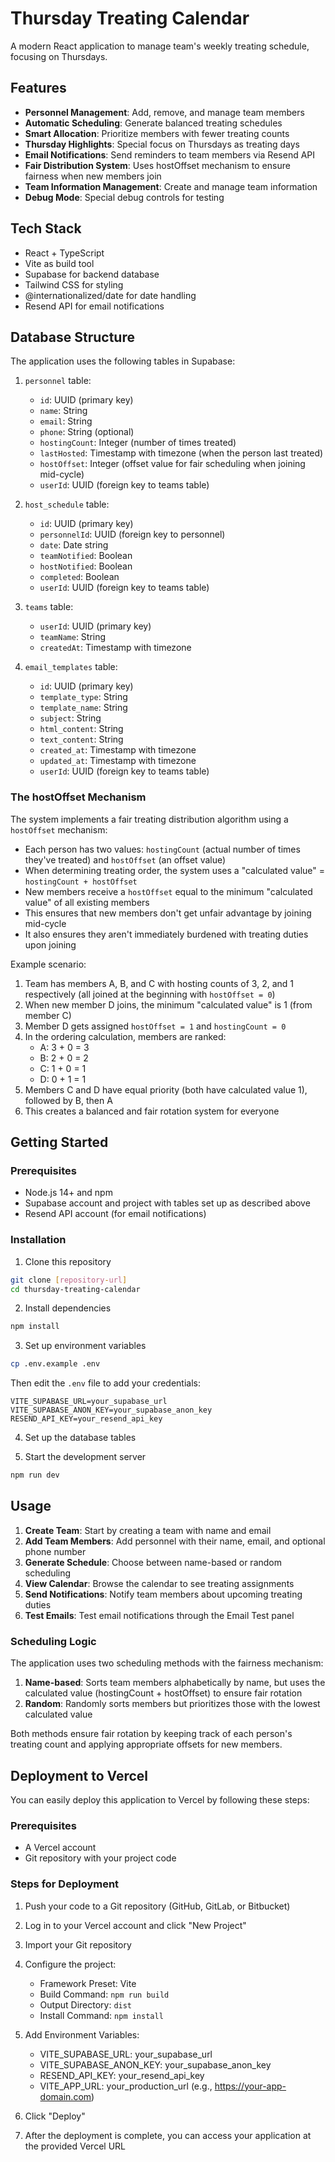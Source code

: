 # Thursday Treating Calendar

A modern React application to manage team's weekly treating schedule, focusing on Thursdays.

## Features

- **Personnel Management**: Add, remove, and manage team members
- **Automatic Scheduling**: Generate balanced treating schedules
- **Smart Allocation**: Prioritize members with fewer treating counts
- **Thursday Highlights**: Special focus on Thursdays as treating days
- **Email Notifications**: Send reminders to team members via Resend API
- **Fair Distribution System**: Uses hostOffset mechanism to ensure fairness when new members join 
- **Team Information Management**: Create and manage team information
- **Debug Mode**: Special debug controls for testing

## Tech Stack

- React + TypeScript
- Vite as build tool
- Supabase for backend database
- Tailwind CSS for styling
- @internationalized/date for date handling
- Resend API for email notifications

## Database Structure

The application uses the following tables in Supabase:

1. `personnel` table:
   - `id`: UUID (primary key)
   - `name`: String
   - `email`: String
   - `phone`: String (optional)
   - `hostingCount`: Integer (number of times treated)
   - `lastHosted`: Timestamp with timezone (when the person last treated)
   - `hostOffset`: Integer (offset value for fair scheduling when joining mid-cycle)
   - `userId`: UUID (foreign key to teams table)

2. `host_schedule` table:
   - `id`: UUID (primary key)
   - `personnelId`: UUID (foreign key to personnel)
   - `date`: Date string
   - `teamNotified`: Boolean
   - `hostNotified`: Boolean
   - `completed`: Boolean
   - `userId`: UUID (foreign key to teams table)

3. `teams` table:
   - `userId`: UUID (primary key)
   - `teamName`: String
   - `createdAt`: Timestamp with timezone

4. `email_templates` table:
   - `id`: UUID (primary key)
   - `template_type`: String
   - `template_name`: String
   - `subject`: String
   - `html_content`: String
   - `text_content`: String
   - `created_at`: Timestamp with timezone
   - `updated_at`: Timestamp with timezone
   - `userId`: UUID (foreign key to teams table)

### The hostOffset Mechanism

The system implements a fair treating distribution algorithm using a `hostOffset` mechanism:

- Each person has two values: `hostingCount` (actual number of times they've treated) and `hostOffset` (an offset value)
- When determining treating order, the system uses a "calculated value" = `hostingCount + hostOffset`
- New members receive a `hostOffset` equal to the minimum "calculated value" of all existing members
- This ensures that new members don't get unfair advantage by joining mid-cycle
- It also ensures they aren't immediately burdened with treating duties upon joining

Example scenario:
1. Team has members A, B, and C with hosting counts of 3, 2, and 1 respectively (all joined at the beginning with `hostOffset = 0`)
2. When new member D joins, the minimum "calculated value" is 1 (from member C)
3. Member D gets assigned `hostOffset = 1` and `hostingCount = 0`
4. In the ordering calculation, members are ranked:
   - A: 3 + 0 = 3
   - B: 2 + 0 = 2
   - C: 1 + 0 = 1
   - D: 0 + 1 = 1
5. Members C and D have equal priority (both have calculated value 1), followed by B, then A
6. This creates a balanced and fair rotation system for everyone

## Getting Started

### Prerequisites

- Node.js 14+ and npm
- Supabase account and project with tables set up as described above
- Resend API account (for email notifications)

### Installation

1. Clone this repository
```bash
git clone [repository-url]
cd thursday-treating-calendar
```

2. Install dependencies
```bash
npm install
```

3. Set up environment variables
```bash
cp .env.example .env
```
Then edit the `.env` file to add your credentials:
```
VITE_SUPABASE_URL=your_supabase_url
VITE_SUPABASE_ANON_KEY=your_supabase_anon_key
RESEND_API_KEY=your_resend_api_key
```

4. Set up the database tables

5. Start the development server
```bash
npm run dev
```

## Usage

1. **Create Team**: Start by creating a team with name and email
2. **Add Team Members**: Add personnel with their name, email, and optional phone number
3. **Generate Schedule**: Choose between name-based or random scheduling
4. **View Calendar**: Browse the calendar to see treating assignments
5. **Send Notifications**: Notify team members about upcoming treating duties
6. **Test Emails**: Test email notifications through the Email Test panel

### Scheduling Logic

The application uses two scheduling methods with the fairness mechanism:

1. **Name-based**: Sorts team members alphabetically by name, but uses the calculated value (hostingCount + hostOffset) to ensure fair rotation
2. **Random**: Randomly sorts members but prioritizes those with the lowest calculated value

Both methods ensure fair rotation by keeping track of each person's treating count and applying appropriate offsets for new members.

## Deployment to Vercel

You can easily deploy this application to Vercel by following these steps:

### Prerequisites
- A Vercel account
- Git repository with your project code

### Steps for Deployment

1. Push your code to a Git repository (GitHub, GitLab, or Bitbucket)

2. Log in to your Vercel account and click "New Project"

3. Import your Git repository

4. Configure the project:
   - Framework Preset: Vite
   - Build Command: `npm run build`
   - Output Directory: `dist`
   - Install Command: `npm install`

5. Add Environment Variables:
   - VITE_SUPABASE_URL: your_supabase_url
   - VITE_SUPABASE_ANON_KEY: your_supabase_anon_key
   - RESEND_API_KEY: your_resend_api_key
   - VITE_APP_URL: your_production_url (e.g., https://your-app-domain.com)

6. Click "Deploy"

7. After the deployment is complete, you can access your application at the provided Vercel URL
